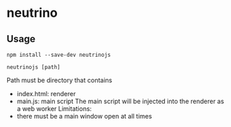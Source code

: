 # neutrino

## Usage

```
npm install --save-dev neutrinojs
```

```
neutrinojs [path]
```

Path must be directory that contains

- index.html: renderer
- main.js: main script
  The main script will be injected into the renderer as a web worker
  Limitations:
- there must be a main window open at all times
